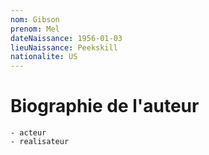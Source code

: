 ```yaml
---
nom: Gibson
prenom: Mel
dateNaissance: 1956-01-03
lieuNaissance: Peekskill
nationalite: US
---
```


# Biographie de l'auteur

    - acteur
    - realisateur
